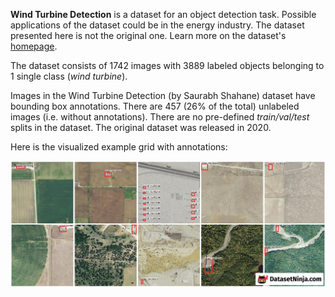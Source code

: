 **Wind Turbine Detection** is a dataset for an object detection task. Possible applications of the dataset could be in the energy industry. The dataset presented here is not the original one. Learn more on the dataset's [homepage](https://www.kaggle.com/datasets/saurabhshahane/wind-turbine-obj-detection).

The dataset consists of 1742 images with 3889 labeled objects belonging to 1 single class (*wind turbine*).

Images in the Wind Turbine Detection (by Saurabh Shahane) dataset have bounding box annotations. There are 457 (26% of the total) unlabeled images (i.e. without annotations). There are no pre-defined <i>train/val/test</i> splits in the dataset. The original dataset was released in 2020.

Here is the visualized example grid with annotations:

<img src="https://github.com/dataset-ninja/wind-turbine-detection/raw/main/visualizations/horizontal_grid.png">
